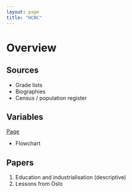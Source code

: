 ```yaml
---
layout: page
title: "HCNC"
---
```




# Overview

## Sources
- Grade lists
- Biographies
- Census / population register

## Variables
[Page](variables)
- Flowchart

## Papers
1. Education and industrialisation (descriptive)
2. Lessons from Oslo
